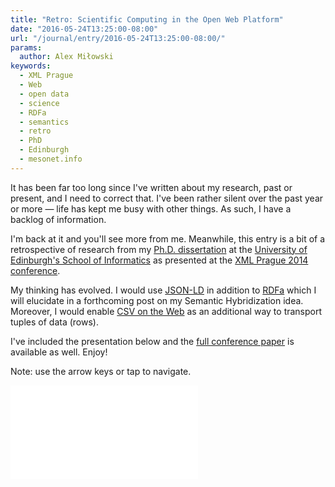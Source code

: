 ```yaml
---
title: "Retro: Scientific Computing in the Open Web Platform"
date: "2016-05-24T13:25:00-08:00"
url: "/journal/entry/2016-05-24T13:25:00-08:00/"
params:
  author: Alex Miłowski
keywords:
  - XML Prague
  - Web
  - open data
  - science
  - RDFa
  - semantics
  - retro
  - PhD
  - Edinburgh
  - mesonet.info
---
```


It has been far too long since I've written about my research, past or present, and I need to correct that.  I've been rather silent over the past year or more — life has kept me busy with other things.  As such, I have a backlog of information.

I'm back at it and you'll see more from me.  Meanwhile, this entry is a bit of a retrospective of research from my [Ph.D. dissertation](https://www.era.lib.ed.ac.uk/handle/1842/9957) at the [University of Edinburgh's School of Informatics](http://www.ed.ac.uk/informatics/) as presented at the [XML Prague 2014 conference](http://www.xmlprague.cz/archive/).

My thinking has evolved.  I would use [JSON-LD](http://www.w3.org/TR/json-ld/) in addition to [RDFa](http://www.w3.org/TR/rdfa-lite/) which I will elucidate in a forthcoming post on my Semantic Hybridization idea.  Moreover, I would  enable [CSV on the Web](http://www.w3.org/TR/tabular-data-primer/) as an additional way to transport tuples of data (rows).

I've included the presentation below and the [full conference paper](http://archive.xmlprague.cz/2014/files/xmlprague-2014-proceedings.pdf) is available as well.  Enjoy!

Note: use the arrow keys or tap to navigate.

<div class='embed'><iframe src='xmlprague-2014/index.xhtml' frameborder="0" scrolling="no"></iframe></div>

